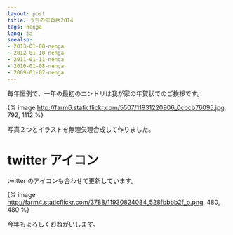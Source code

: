 ```yaml
---
layout: post
title: うちの年賀状2014
tags: nenga
lang: ja
seealso:
- 2013-01-08-nenga
- 2012-01-10-nenga
- 2011-01-11-nenga
- 2010-01-08-nenga
- 2009-01-07-nenga
---
```

毎年恒例で、一年の最初のエントリは我が家の年賀状でのご挨拶です。

{% image http://farm6.staticflickr.com/5507/11931220906_0cbcb76095.jpg, 792, 1112 %}

写真２つとイラストを無理矢理合成して作りました。


twitter アイコン
================

twitter のアイコンも合わせて更新しています。

{% image http://farm4.staticflickr.com/3788/11930824034_528fbbbb2f_o.png, 480, 480 %}

今年もよろしくおねがいします。
